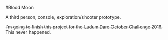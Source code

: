 #Blood Moon 

A third person, console, exploration/shooter prototype.

~~I'm going to finish this project for the [Ludum Dare October Challenge](http://ludumdare.com/compo/2016/09/27/october-challenge-2016/) 2016.~~ This never happened.
